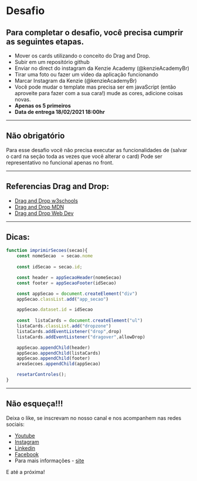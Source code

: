 # Desafio 

## Para completar o desafio, você precisa cumprir as seguintes etapas.

- Mover os cards utilizando o conceito do Drag and Drop.
- Subir em um repositório github
- Enviar no direct do instagram da Kenzie Academy (@kenzieAcademyBr)
- Tirar uma foto ou fazer um vídeo da aplicação funcionando
- Marcar Instagram da Kenzie  (@kenzieAcademyBr)
- Você pode mudar o template mas precisa ser em javaScript (então aproveite para fazer com a sua cara!) mude as cores, adicione coisas novas.
- __Apenas os 5 primeiros__
- __Data de entrega 18/02/2021 18:00hr__

---

## Não obrigatório

Para esse desafio você não precisa executar as funcionalidades de (salvar o card na seção toda as vezes que você alterar o card) Pode ser representativo no funcional apenas no front.

---

## Referencias Drag and Drop:

- [Drag and Drop w3schools](https://www.w3schools.com/html/html5_draganddrop.asp)
- [Drag and Drop MDN](https://developer.mozilla.org/en-US/docs/Web/API/HTML_Drag_and_Drop_API)
- [Drag and Drop Web Dev](https://web.dev/drag-and-drop/)

---

## Dicas: 
``` Javascript
function imprimirSecoes(secao){
    const nomeSecao  = secao.nome
    
    const idSecao = secao.id;

    const header = appSecaoHeader(nomeSecao)
    const footer = appSecaoFooter(idSecao)

    const appSecao = document.createElement("div")
    appSecao.classList.add("app_secao")

    appSecao.dataset.id = idSecao
   
    const  listaCards = document.createElement("ul")
    listaCards.classList.add("dropzone")
    listaCards.addEventListener("drop",drop)    
    listaCards.addEventListener("dragover",allowDrop) 

    appSecao.appendChild(header)
    appSecao.appendChild(listaCards)
    appSecao.appendChild(footer)
    areaSecoes.appendChild(appSecao)

    resetarControles();
}

```

---

## Não esqueça!!!

Deixa o like, se inscrevam no nosso canal e nos acompanhem nas redes sociais:
- [Youtube](https://www.youtube.com/channel/UC6rcCbDzhVoIm1V7WnwPDIQ)
- [Instagram](https://www.instagram.com/kenzieacademybr/)
- [Linkedin](https://www.linkedin.com/school/kenzie-academy-brasil/)
- [Facebook](https://www.facebook.com/search/top?q=kenzie%20academy%20brasil)
- Para mais informações - [site](https://kenzie.com.br/)


E até a próxima! 

